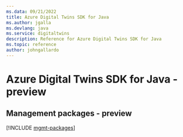 ```yaml
---
ms.data: 09/21/2022
title: Azure Digital Twins SDK for Java
ms.author: jgalla
ms.devlang: java
ms.service: digitaltwins
description: Reference for Azure Digital Twins SDK for Java
ms.topic: reference
author: johngallardo
---
```

# Azure Digital Twins SDK for Java - preview

## Management packages - preview
[!INCLUDE [mgmt-packages](digital-twins-mgmt-index.md)]